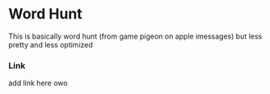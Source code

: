 # Word Hunt
This is basically word hunt (from game pigeon on apple imessages) but less pretty and less optimized

### Link
add link here owo